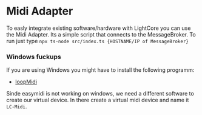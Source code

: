 # Midi Adapter

To easly integrate existing software/hardware with LightCore you can use the Midi Adapter. Its a simple script that connects to the MessageBroker. 
To run just type `npx ts-node src/index.ts {HOSTNAME/IP of MessageBroker}`

### Windows fuckups

If you are using Windows you might have to install the following programm:

- [loopMidi](https://www.tobias-erichsen.de/software/loopmidi.html)

Sinde easymidi is not working on windows, we need a different software to create our virtual device.
In there create a virtual midi device and name it `LC-Midi`.